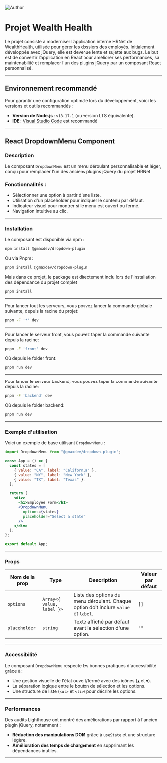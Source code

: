![Author](<https://img.shields.io/badge/Author-Maxime_Guigra-blue>)

# Projet Wealth Health

Le projet consiste à moderniser l’application interne HRNet de WealthHealth, utilisée pour gérer les dossiers des employés. Initialement développée avec jQuery, elle est devenue lente et sujette aux bugs. Le but est de convertir l’application en React pour améliorer ses performances, sa maintenabilité et remplacer l'un des plugins jQuery par un composant React personnalisé.

---

## Environnement recommandé

Pour garantir une configuration optimale lors du développement, voici les versions et outils recommandés :

- **Version de Node.js** : `v18.17.1` (ou version LTS équivalente).
- **IDE** : [Visual Studio Code](https://code.visualstudio.com/) est recommandé

---

## React DropdownMenu Component

### Description

Le composant `DropdownMenu` est un menu déroulant personnalisable et léger, conçu pour remplacer l'un des anciens plugins jQuery du projet HRNet

### Fonctionnalités :

- Sélectionner une option à partir d'une liste.
- Utilisation d'un placeholder pour indiquer le contenu par défaut.
- Indicateur visuel pour montrer si le menu est ouvert ou fermé.
- Navigation intuitive au clic.

---

### Installation

Le composant est disponible via npm :

```bash
npm install @gmaxdev/dropdown-plugin
```

Ou via Pnpm :

```bash
pnpm install @gmaxdev/dropdown-plugin
```

Mais dans ce projet, le package est directement inclu lors de l'installation des dépendance du projet complet

```bash
pnpm install
```

---

Pour lancer tout les serveurs, vous pouvez lancer la commande globale suivante, depuis la racine du projet:

```bash
pnpm -F '*' dev
```

---

Pour lancer le serveur front, vous pouvez taper la commande suivante depuis la racine:

```bash
pnpm -F 'front' dev
```
Où depuis le folder front:

```bash
pnpm run dev
````

---

Pour lancer le serveur backend, vous pouvez taper la commande suivante depuis la racine:

```bash
pnpm -F 'backend' dev
```
Où depuis le folder backend:

```bash
pnpm run dev
````

---

### Exemple d'utilisation

Voici un exemple de base utilisant `DropdownMenu` :

```jsx
import DropdownMenu from "@gmaxdev/dropdown-plugin";

const App = () => {
  const states = [
    { value: "CA", label: "California" },
    { value: "NY", label: "New York" },
    { value: "TX", label: "Texas" },
  ];

  return (
    <div>
      <h1>Employee Form</h1>
      <DropdownMenu
        options={states}
        placeholder="Select a state"
      />
    </div>
  );
};

export default App;
```

---

### Props

| Nom de la prop  | Type                   | Description                                                                 | Valeur par défaut |
|------------------|------------------------|-----------------------------------------------------------------------------|-------------------|
| `options`       | `Array<{ value, label }>` | Liste des options du menu déroulant. Chaque option doit inclure `value` et `label`. | `[]`             |
| `placeholder`   | `string`               | Texte affiché par défaut avant la sélection d'une option.                   | `""`              |


---

### Accessibilité

Le composant `DropdownMenu` respecte les bonnes pratiques d'accessibilité grâce à :

- Une gestion visuelle de l'état ouvert/fermé avec des icônes (`▲` et `▼`).
- La séparation logique entre le bouton de sélection et les options.
- Une structure de liste (`<ul>` et `<li>`) pour décrire les options.

---

### Performances

Des audits Lighthouse ont montré des améliorations par rapport à l'ancien plugin jQuery, notamment :

- **Réduction des manipulations DOM** grâce à `useState` et une structure légère.
- **Amélioration des temps de chargement** en supprimant les dépendances inutiles.

---

